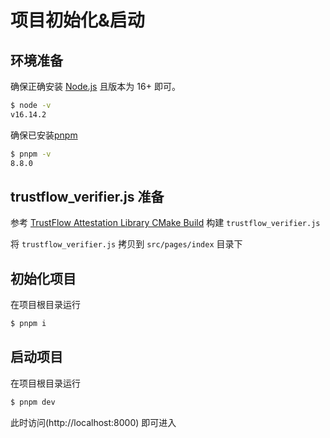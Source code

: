 # 项目初始化&启动

## 环境准备

确保正确安装 [Node.js](https://nodejs.org/en/) 且版本为 16+ 即可。

```bash
$ node -v
v16.14.2
```

确保已安装[pnpm](https://pnpm.io/installation#using-npm)

```bash
$ pnpm -v
8.8.0
```

## trustflow_verifier.js 准备
参考 [TrustFlow Attestation Library CMake Build](../../../../REMADME.md#CMake) 构建 `trustflow_verifier.js`

将 `trustflow_verifier.js` 拷贝到 `src/pages/index` 目录下

## 初始化项目

在项目根目录运行

```bash
$ pnpm i
```

## 启动项目

在项目根目录运行

```bash
$ pnpm dev
```

此时访问(http://localhost:8000) 即可进入
